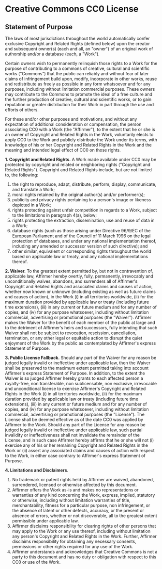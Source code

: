 # Creative Commons CC0 License

## Statement of Purpose
The laws of most jurisdictions throughout the world
automatically confer exclusive Copyright and Related Rights
(defined below) upon the creator and subsequent owner(s) (each
and all, an "owner") of an original work of authorship and/or
a database (each, a "Work").

Certain owners wish to permanently relinquish those rights
to a Work for the purpose of contributing to a commons of
creative, cultural and scientific works ("Commons") that the
public can reliably and without fear of later claims of
infringement build upon, modify, incorporate in other works,
reuse and redistribute as freely as possible in any form
whatsoever and for any purposes, including without limitation
commercial purposes. These owners may contribute to the
Commons to promote the ideal of a free culture and the further
production of creative, cultural and scientific works, or to
gain reputation or greater distribution for their Work in part
through the use and efforts of others.

For these and/or other purposes and motivations, and
without any expectation of additional consideration or
compensation, the person associating CC0 with a Work (the
"Affirmer"), to the extent that he or she is an owner of
Copyright and Related Rights in the Work, voluntarily elects
to apply CC0 to the Work and publicly distribute the Work
under its terms, with knowledge of his or her Copyright and
Related Rights in the Work and the meaning and intended legal
effect of CC0 on those rights.

**1. Copyright and Related Rights.**
A Work made available under CC0 may be protected by
copyright and related or neighboring rights ("Copyright and
Related Rights"). Copyright and Related Rights include, but
are not limited to, the following:


1. the right to reproduce, adapt, distribute, perform,
display, communicate, and translate a Work;
2. moral rights retained by the original author(s) and/or
performer(s);
3. publicity and privacy rights pertaining to a person's
image or likeness depicted in a Work;
4. rights protecting against unfair competition in regards
to a Work, subject to the limitations in paragraph 4(a),
below;
5. rights protecting the extraction, dissemination, use and
reuse of data in a Work;
6. database rights (such as those arising under Directive
96/9/EC of the European Parliament and of the Council of 11
March 1996 on the legal protection of databases, and under
any national implementation thereof, including any amended
or successor version of such directive); and
7. other similar, equivalent or corresponding rights
throughout the world based on applicable law or treaty, and
any national implementations thereof.

**2. Waiver.** To the greatest extent
permitted by, but not in contravention of, applicable law,
Affirmer hereby overtly, fully, permanently, irrevocably and
unconditionally waives, abandons, and surrenders all of
Affirmer's Copyright and Related Rights and associated claims
and causes of action, whether now known or unknown (including
existing as well as future claims and causes of action), in
the Work (i) in all territories worldwide, (ii) for the
maximum duration provided by applicable law or treaty
(including future time extensions), (iii) in any current or
future medium and for any number of copies, and (iv) for any
purpose whatsoever, including without limitation commercial,
advertising or promotional purposes (the "Waiver"). Affirmer
makes the Waiver for the benefit of each member of the public
at large and to the detriment of Affirmer's heirs and
successors, fully intending that such Waiver shall not be
subject to revocation, rescission, cancellation, termination,
or any other legal or equitable action to disrupt the quiet
enjoyment of the Work by the public as contemplated by
Affirmer's express Statement of Purpose.

**3. Public License Fallback.** Should any
part of the Waiver for any reason be judged legally invalid or
ineffective under applicable law, then the Waiver shall be
preserved to the maximum extent permitted taking into account
Affirmer's express Statement of Purpose. In addition, to the
extent the Waiver is so judged Affirmer hereby grants to each
affected person a royalty-free, non transferable, non
sublicensable, non exclusive, irrevocable and unconditional
license to exercise Affirmer's Copyright and Related Rights
in the Work (i) in all territories worldwide, (ii) for the
maximum duration provided by applicable law or treaty
(including future time extensions), (iii) in any current or
future medium and for any number of copies, and (iv) for any
purpose whatsoever, including without limitation commercial,
advertising or promotional purposes (the "License"). The
License shall be deemed effective as of the date CC0 was
applied by Affirmer to the Work. Should any part of the
License for any reason be judged legally invalid or
ineffective under applicable law, such partial invalidity or
ineffectiveness shall not invalidate the remainder of the
License, and in such case Affirmer hereby affirms that he or
she will not (i) exercise any of his or her remaining
Copyright and Related Rights in the Work or (ii) assert any
associated claims and causes of action with respect to the
Work, in either case contrary to Affirmer's express Statement
of Purpose.

**4. Limitations and Disclaimers.**

1. No trademark or patent rights held by Affirmer are
waived, abandoned, surrendered, licensed or otherwise
affected by this document.
2. Affirmer offers the Work as-is and makes no
representations or warranties of any kind concerning the
Work, express, implied, statutory or otherwise, including
without limitation warranties of title, merchantability,
fitness for a particular purpose, non infringement, or the
absence of latent or other defects, accuracy, or the present
or absence of errors, whether or not discoverable, all to
the greatest extent permissible under applicable law.
3. Affirmer disclaims responsibility for clearing rights of
other persons that may apply to the Work or any use thereof,
including without limitation any person's Copyright and
Related Rights in the Work. Further, Affirmer disclaims
responsibility for obtaining any necessary consents,
permissions or other rights required for any use of the
Work.
4. Affirmer understands and acknowledges that Creative
Commons is not a party to this document and has no duty or
obligation with respect to this CC0 or use of the Work.